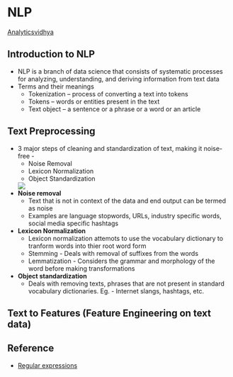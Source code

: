# NLP

[Analyticsvidhya](https://www.analyticsvidhya.com/blog/2017/01/ultimate-guide-to-understand-implement-natural-language-processing-codes-in-python/)

## Introduction to NLP
  - NLP is a branch of data science that consists of systematic processes for analyzing, understanding, and deriving information from  text data
  - Terms and their meanings
    - Tokenization – process of converting a text into tokens
    - Tokens – words or entities present in the text
    - Text object – a sentence or a phrase or a word or an article

## Text Preprocessing
- 3 major steps of cleaning and standardization of text, making it noise-free - 
    - Noise Removal
    - Lexicon Normalization
    - Object Standardization
    <img src = "https://s3-ap-south-1.amazonaws.com/av-blog-media/wp-content/uploads/2017/01/11180616/Image-1.png">
- **Noise removal**
  - Text that is not in context of the data and end output can be termed as noise
  - Examples are language stopwords, URLs, industry specific words, social media specific hashtags  
- **Lexicon Normalization**
  - Lexicon normalization attemots to use the vocabulary dictionary to tranform words into thier root word form
  - Stemming - Deals with removal of suffixes from the words
  - Lemmatization - Considers the grammar and morphology of the word before making transformations
- **Object standardization**
  - Deals with removing texts, phrases that are not present in standard vocabulary dictionaries. Eg. - Internet slangs, hashtags, etc.
  
## Text to Features (Feature Engineering on text data)

  
## Reference
  - [Regular expressions](https://www.analyticsvidhya.com/blog/2015/06/regular-expression-python/)

    
